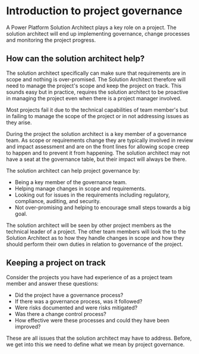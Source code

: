 # Introduction to project governance

A Power Platform Solution Architect plays a key role on a project. The solution architect will end up implementing governance, change processes and monitoring the project progress.

## How can the solution architect help?

The solution architect specifically can make sure that requirements are in scope and nothing is over-promised. The Solution Architect therefore will need to  manage the project's scope and keep the project on track. This sounds easy but in practice, requires the solution architect to be proactive in managing the project even when there is a project manager involved.

Most projects fail it due to the technical capabilities of team member's but in failing to manage the scope of the project or in not addressing issues as they arise.

During the project the solution architect is a key member of a governance team. As scope or requirements change they are typically involved in review and impact assessment and are on the front lines for allowing scope creep to happen and to prevent it from happening. The solution architect may not have a seat at the governance table, but their impact will always be there.

The solution architect can help project governance by:

- Being a key member of the governance team.
- Helping manage changes in scope and requirements.
- Looking out for issues in the requirements including regulatory, compliance, auditing, and security.
- Not over-promising and helping to encourage small steps towards a big goal.

The solution architect will be seen by other project members as the technical leader of a project. The other team members will look the to the Solution Architect as to how they handle changes in scope and how they should perform their own duties in relation to governance of the project.

## Keeping a project on track

Consider the projects you have had experience of as a project team member and answer these questions:

- Did the project have a governance process?
- If there was a governance process, was it followed?
- Were risks documented and were risks mitigated?
- Was there a change control process?
- How effective were these processes and could they have been improved?

These are all issues that the solution architect may have to address. Before, we get into this we need to define what we mean by project governance.
